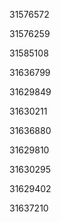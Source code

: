 31576572

31576259

31585108

31636799

31629849

31630211

31636880

31629810

31630295

31629402

31637210

